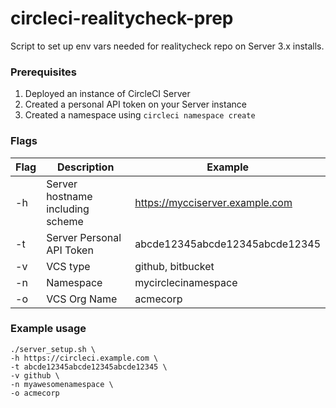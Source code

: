 # circleci-realitycheck-prep
Script to set up env vars needed for realitycheck repo on Server 3.x installs.

### Prerequisites

1. Deployed an instance of CircleCI Server
2. Created a personal API token on your Server instance
3. Created a namespace using `circleci namespace create`

### Flags


|Flag|Description|Example|
|-----|-----|-----|
|-h|Server hostname including scheme|https://mycciserver.example.com|
|-t|Server Personal API Token|abcde12345abcde12345abcde12345|
|-v| VCS type|github, bitbucket|
|-n|Namespace|mycirclecinamespace|
|-o|VCS Org Name|acmecorp|



### Example usage

```
./server_setup.sh \
-h https://circleci.example.com \
-t abcde12345abcde12345abcde12345 \
-v github \
-n myawesomenamespace \
-o acmecorp
